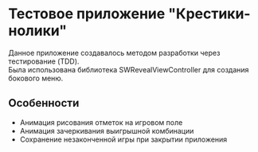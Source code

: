 # Тестовое приложение "Крестики-нолики"

Данное приложение создавалось методом разработки через тестирование (TDD).  
Была использована библиотека SWRevealViewController для создания бокового меню.

## Особенности

* Анимация рисования отметок на игровом поле
* Анимация зачеркивания выигрышной комбинации
* Сохранение незаконченной игры при закрытии приложения
